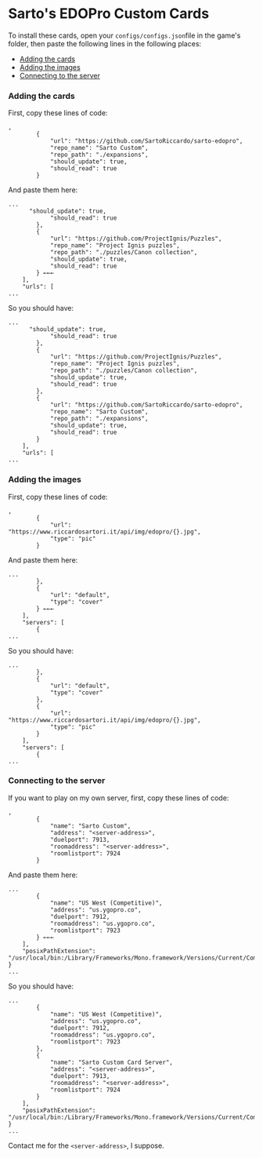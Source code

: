 # Sarto's EDOPro Custom Cards

To install these cards, open your `configs/configs.json`file in the game's folder, then paste the following lines in the following places:

* [Adding the cards](#adding-the-cards)
* [Adding the images](#adding-the-images)
* [Connecting to the server](#connecting-to-the-server)

### Adding the cards

First, copy these lines of code:

```
,
		{
			"url": "https://github.com/SartoRiccardo/sarto-edopro",
			"repo_name": "Sarto Custom",
			"repo_path": "./expansions",
			"should_update": true,
			"should_read": true
		}
```

And paste them here:

```
...
      "should_update": true,
			"should_read": true
		},
		{
			"url": "https://github.com/ProjectIgnis/Puzzles",
			"repo_name": "Project Ignis puzzles",
			"repo_path": "./puzzles/Canon collection",
			"should_update": true,
			"should_read": true
		} ←←←
	],
	"urls": [
...
```

So you should have:

```
...
      "should_update": true,
			"should_read": true
		},
		{
			"url": "https://github.com/ProjectIgnis/Puzzles",
			"repo_name": "Project Ignis puzzles",
			"repo_path": "./puzzles/Canon collection",
			"should_update": true,
			"should_read": true
		},
		{
			"url": "https://github.com/SartoRiccardo/sarto-edopro",
			"repo_name": "Sarto Custom",
			"repo_path": "./expansions",
			"should_update": true,
			"should_read": true
		}
	],
	"urls": [
...
```

### Adding the images

First, copy these lines of code:

```
,
		{
			"url": "https://www.riccardosartori.it/api/img/edopro/{}.jpg",
			"type": "pic"
		}
```

And paste them here:

```
...
		},
		{
			"url": "default",
			"type": "cover"
		} ←←←
	],
	"servers": [
		{
...
```

So you should have:

```
...
		},
		{
			"url": "default",
			"type": "cover"
		},
		{
			"url": "https://www.riccardosartori.it/api/img/edopro/{}.jpg",
			"type": "pic"
		}
	],
	"servers": [
		{
...
```

### Connecting to the server

If you want to play on my own server, first, copy these lines of code:

```
,
		{
			"name": "Sarto Custom",
			"address": "<server-address>",
			"duelport": 7913,
			"roomaddress": "<server-address>",
			"roomlistport": 7924
		}
```

And paste them here:

```
...
		{
			"name": "US West (Competitive)",
			"address": "us.ygopro.co",
			"duelport": 7912,
			"roomaddress": "us.ygopro.co",
			"roomlistport": 7923
		} ←←←
	],
	"posixPathExtension": "/usr/local/bin:/Library/Frameworks/Mono.framework/Versions/Current/Commands"
}
...
```

So you should have:

```
...
		{
			"name": "US West (Competitive)",
			"address": "us.ygopro.co",
			"duelport": 7912,
			"roomaddress": "us.ygopro.co",
			"roomlistport": 7923
		},
		{
			"name": "Sarto Custom Card Server",
			"address": "<server-address>",
			"duelport": 7913,
			"roomaddress": "<server-address>",
			"roomlistport": 7924
		}
	],
	"posixPathExtension": "/usr/local/bin:/Library/Frameworks/Mono.framework/Versions/Current/Commands"
}
...
```

Contact me for the `<server-address>`, I suppose.

